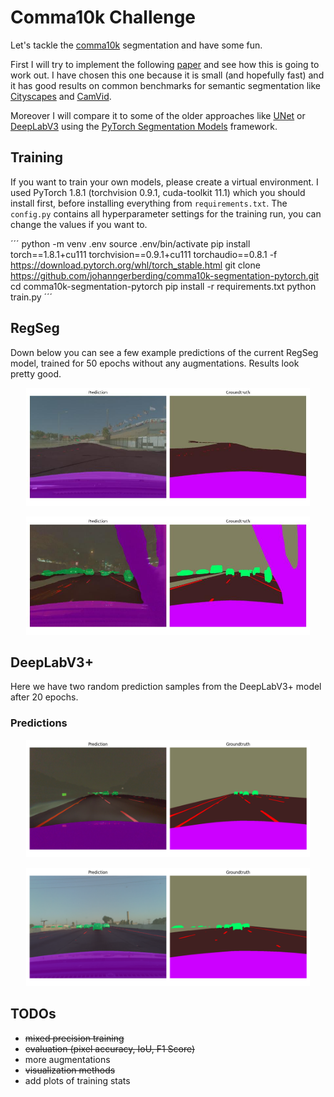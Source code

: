 # Comma10k Challenge

Let's tackle the [comma10k](https://github.com/commaai/comma10k) segmentation and have some fun.

First I will try to implement the following [paper](https://arxiv.org/pdf/2111.09957v2.pdf) and see how this is going to work out. I have chosen this one because it is small (and hopefully fast) and it has good results on common benchmarks for semantic segmentation like [Cityscapes](https://www.cityscapes-dataset.com/) and [CamVid](https://mi.eng.cam.ac.uk/research/projects/VideoRec/CamVid/). 

Moreover I will compare it to some of the older approaches like [UNet](https://arxiv.org/abs/1505.04597) or [DeepLabV3](https://arxiv.org/abs/1706.05587) using the [PyTorch Segmentation Models](https://github.com/qubvel/segmentation_models.pytorch) framework.


## Training

If you want to train your own models, please create a virtual environment. I used PyTorch 1.8.1 (torchvision 0.9.1, cuda-toolkit 11.1) which you should install first, before installing everything from `requirements.txt`. The `config.py` contains all hyperparameter settings for the training run, you can change the values if you want to. 

´´´
python -m venv .env
source .env/bin/activate
pip install torch==1.8.1+cu111 torchvision==0.9.1+cu111 torchaudio==0.8.1 -f https://download.pytorch.org/whl/torch_stable.html
git clone https://github.com/johanngerberding/comma10k-segmentation-pytorch.git
cd comma10k-segmentation-pytorch
pip install -r requirements.txt
python train.py
´´´

## RegSeg

Down below you can see a few example predictions of the current RegSeg model, trained for 50 epochs without any augmentations. Results look pretty good.

<p align="center">
<img src="assets/regseg-example-0.jpg" width="90%">
</p>

<p align="center">
<img src="assets/regseg-example-1.jpg" width="90%">
</p>


## DeepLabV3+ 

Here we have two random prediction samples from the DeepLabV3+ model after 20 epochs.

### Predictions

<p align="center">
<img src="assets/deeplab-example-0.png" width="90%">
</p>

<p align="center">
<img src="assets/deeplab-example-1.png" width="90%">
</p>


## TODOs

* ~~mixed precision training~~
* ~~evaluation (pixel accuracy, IoU, F1 Score)~~
* more augmentations
* ~~visualization methods~~
* add plots of training stats
